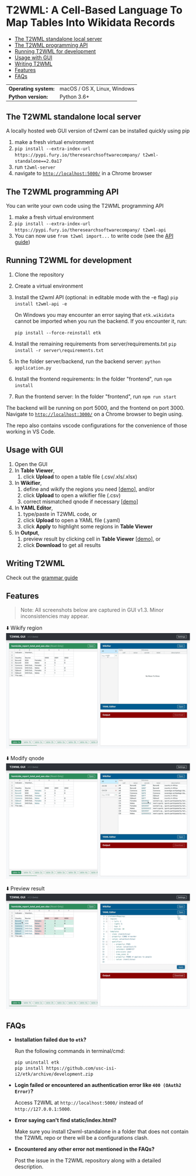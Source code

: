 # T2WML: A Cell-Based Language To Map Tables Into Wikidata Records

* [The T2WML standalone local server](#server)
* [The T2WML programming API](#api)
* [Running T2WML for development](#development)
* [Usage with GUI](#usage_with_gui)
* [Writing T2WML](#writing_t2wml)
* [Features](#features)
* [FAQs](#faqs)

<table>
  <tr><td><b>Operating system:</b></td><td>macOS / OS X, Linux, Windows</td></tr>
  <tr><td><b>Python version:</b></td><td>Python 3.6+</td></tr>
</table>

<span id="server"></span>
## The T2WML standalone local server

A locally hosted web GUI version of t2wml can be installed quickly using pip

1. make a fresh virtual environment
2. `pip install --extra-index-url https://pypi.fury.io/theresearchsoftwarecompany/ t2wml-standalone==2.0a17`
3. run `t2wml-server`
4. navigate to [`http://localhost:5000/`](http://localhost:5000/) in a Chrome browser

<span id="api"></span>
## The T2WML programming API

You can write your own code using the T2WML programming API

1. make a fresh virtual environment
2. `pip install --extra-index-url https://pypi.fury.io/theresearchsoftwarecompany/ t2wml-api`
3. You can now use `from t2wml import...` to write code (see the [API guide](t2wml-api\API.md))

<span id="development"></span>
## Running T2WML for development

1. Clone the repository
2. Create a virtual environment
3. Install the t2wml API (optional: in editable mode with the -e flag)
	`pip install t2wml-api -e`
	
	On Windows you may encounter an error saying that `etk.wikidata` cannot be imported when you run the backend.
    If you encounter it, run:

    `pip install --force-reinstall etk`
4. Install the remaining requirements from server/requirements.txt
   `pip install -r server\requirements.txt`

5. In the folder server/backend, run the backend server: 
    `python application.py`
6. Install the frontend requirements:
   In the folder "frontend", run `npm install`
7. Run the frontend server: 
   In the folder "frontend", run `npm run start`

The backend will be running on port 5000, and the frontend on port 3000. Navigate to [`http://localhost:3000/`](http://localhost:3000/) on a Chrome browser to begin using.

The repo also contains vscode configurations for the convenience of those working in VS Code.



<span id="usage_with_gui"></span>
## Usage with GUI

1. Open the GUI
2. In **Table Viewer**,
	1. click **Upload** to open a table file (.csv/.xls/.xlsx)
3. In **Wikifier**,
	1. define and wikify the regions you need [[demo](#wikify_region)], and/or
	2. click **Upload** to open a wikifier file (.csv)
	3. correct mismatched qnode if necessary [[demo](#modify_qnode)]
4. In **YAML Editor**,
	1. type/paste in T2WML code, or
	2. click **Upload** to open a YAML file (.yaml)
	3. click **Apply** to highlight some regions in **Table Viewer**
5. In **Output**,
	1. preview result by clicking cell in **Table Viewer** [[demo](#preview_result)], or
	2. click **Download** to get all results


<span id="writing_t2wml"></span>
## Writing T2WML

Check out the [grammar guide](docs/grammar.md)

<span id="features"></span>
## Features

> Note: All screenshots below are captured in GUI v1.3. Minor inconsistencies may appear.

<span id="wikify_region"></span>⬇️ Wikify region
![t2wml-gui-demo](docs/demo/t2wml-gui-v1.3-wikifier_add.gif)

<span id="modify_qnode"></span>⬇️ Modify qnode
![t2wml-gui-demo](docs/demo/t2wml-gui-v1.3-wikifier_update.gif)

<span id="preview_result"></span>⬇️ Preview result
![t2wml-gui-demo](docs/demo/t2wml-gui-v1.3-output.gif)

<span id="faqs"></span>
## FAQs

* **Installation failed due to `etk`?**

    Run the following commands in terminal/cmd:
    ```
    pip uninstall etk
    pip install https://github.com/usc-isi-i2/etk/archive/development.zip
    ```

* **Login failed or encountered an authentication error like `400 (OAuth2 Error)`?**
  
    Access T2WML at `http://localhost:5000/` instead of `http://127.0.0.1:5000`.

* **Error saying can't find static/index.html?**
  
    Make sure you install t2wml-standalone in a folder that does not contain the T2WML repo or there will be a configurations clash.

* **Encountered any other error not mentioned in the FAQs?**
  
    Post the issue in the T2WML repository along with a detailed description.
